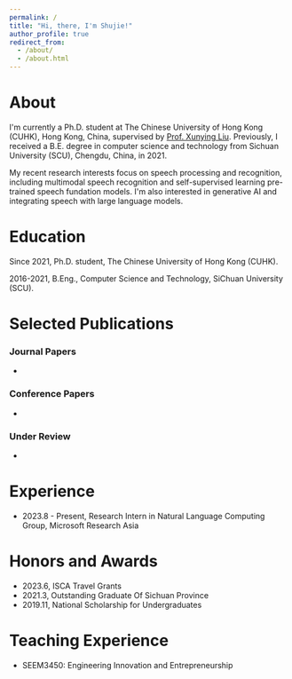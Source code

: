 ```yaml
---
permalink: /
title: "Hi, there, I'm Shujie!"
author_profile: true
redirect_from: 
  - /about/
  - /about.html
---
```


About
=======
I'm currently a Ph.D. student at The Chinese University of Hong Kong (CUHK), Hong Kong, China, supervised by [Prof. Xunying Liu](https://www.se.cuhk.edu.hk/people/academic-staff/prof-liu-xunying/). Previously, I received a B.E. degree in computer science and technology from Sichuan University (SCU), Chengdu, China, in 2021.

My recent research interests focus on speech processing and recognition, including multimodal speech recognition and self-supervised learning pre-trained speech fundation models. I'm also interested in generative AI and integrating speech with large language models.

Education
===========
Since 2021, Ph.D. student, The Chinese University of Hong Kong (CUHK).

2016-2021, B.Eng., Computer Science and Technology, SiChuan University (SCU).

Selected Publications
===========
### Journal Papers
-
### Conference Papers
- 
### Under Review
-

Experience
=========
- 2023.8 - Present, Research Intern in Natural Language Computing Group, Microsoft Research Asia

Honors and Awards
==========
- 2023.6, ISCA Travel Grants
- 2021.3, Outstanding Graduate Of Sichuan Province
- 2019.11, National Scholarship for Undergraduates

Teaching Experience
==========
- SEEM3450: Engineering Innovation and Entrepreneurship
